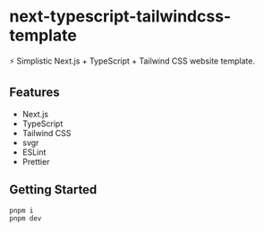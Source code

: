 # next-typescript-tailwindcss-template

⚡ Simplistic Next.js + TypeScript + Tailwind CSS website template.

## Features

* Next.js
* TypeScript
* Tailwind CSS
* svgr
* ESLint
* Prettier

## Getting Started

```bash
pnpm i
pnpm dev
```
